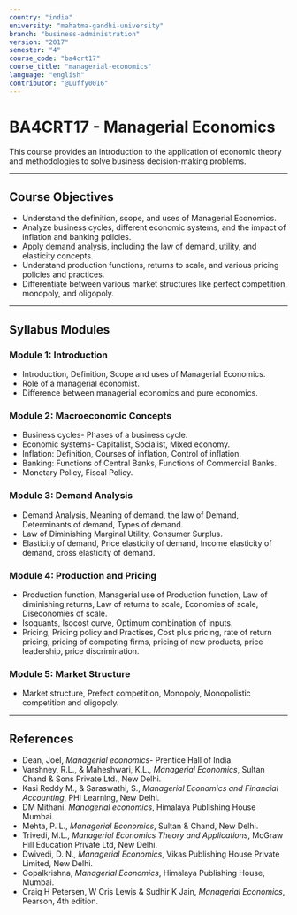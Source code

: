 ```yaml
---
country: "india"
university: "mahatma-gandhi-university"
branch: "business-administration"
version: "2017"
semester: "4"
course_code: "ba4crt17"
course_title: "managerial-economics"
language: "english"
contributor: "@Luffy0016"
---
```

# BA4CRT17 - Managerial Economics

This course provides an introduction to the application of economic theory and methodologies to solve business decision-making problems.

---
## Course Objectives

* Understand the definition, scope, and uses of Managerial Economics.
* Analyze business cycles, different economic systems, and the impact of inflation and banking policies.
* Apply demand analysis, including the law of demand, utility, and elasticity concepts.
* Understand production functions, returns to scale, and various pricing policies and practices.
* Differentiate between various market structures like perfect competition, monopoly, and oligopoly.

---
## Syllabus Modules

### Module 1: Introduction
* Introduction, Definition, Scope and uses of Managerial Economics.
* Role of a managerial economist.
* Difference between managerial economics and pure economics.

### Module 2: Macroeconomic Concepts
* Business cycles- Phases of a business cycle.
* Economic systems- Capitalist, Socialist, Mixed economy.
* Inflation: Definition, Courses of inflation, Control of inflation.
* Banking: Functions of Central Banks, Functions of Commercial Banks.
* Monetary Policy, Fiscal Policy.

### Module 3: Demand Analysis
* Demand Analysis, Meaning of demand, the law of Demand, Determinants of demand, Types of demand.
* Law of Diminishing Marginal Utility, Consumer Surplus.
* Elasticity of demand, Price elasticity of demand, Income elasticity of demand, cross elasticity of demand.

### Module 4: Production and Pricing
* Production function, Managerial use of Production function, Law of diminishing returns, Law of returns to scale, Economies of scale, Diseconomies of scale.
* Isoquants, Isocost curve, Optimum combination of inputs.
* Pricing, Pricing policy and Practises, Cost plus pricing, rate of return pricing, pricing of competing firms, pricing of new products, price leadership, price discrimination.

### Module 5: Market Structure
* Market structure, Prefect competition, Monopoly, Monopolistic competition and oligopoly.

---
## References
* Dean, Joel, *Managerial economics*- Prentice Hall of India.
* Varshney, R.L., & Maheshwari, K.L., *Managerial Economics*, Sultan Chand & Sons Private Ltd., New Delhi.
* Kasi Reddy M., & Saraswathi, S., *Managerial Economics and Financial Accounting*, PHI Learning, New Delhi.
* DM Mithani, *Managerial economics*, Himalaya Publishing House Mumbai.
* Mehta, P. L., *Managerial Economics*, Sultan & Chand, New Delhi.
* Trivedi, M.L., *Managerial Economics Theory and Applications*, McGraw Hill Education Private Ltd, New Delhi.
* Dwivedi, D. N., *Managerial Economics*, Vikas Publishing House Private Limited, New Delhi.
* Gopalkrishna, *Managerial Economics*, Himalaya Publishing House, Mumbai.
* Craig H Petersen, W Cris Lewis & Sudhir K Jain, *Managerial Economics*, Pearson, 4th edition.